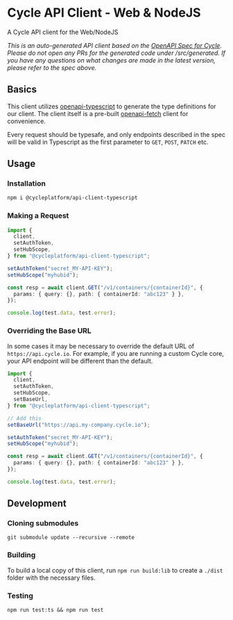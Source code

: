 # Cycle API Client - Web & NodeJS

A Cycle API client for the Web/NodeJS

_This is an auto-generated API client based on the [OpenAPI Spec for Cycle](https://github.com/cycleplatform/api-spec). Please do not open any PRs for the generated code under /src/generated. If you have any questions on what changes are made in the latest version, please refer to the spec above._

## Basics

This client utilizes [openapi-typescript](https://github.com/drwpow/openapi-typescript) to generate the type definitions for our client. The client itself is a pre-built [openapi-fetch](https://github.com/drwpow/openapi-typescript/tree/main/packages/openapi-fetch) client for convenience.

Every request should be typesafe, and only endpoints described in the spec will be valid in Typescript as the first parameter to `GET`, `POST`, `PATCH` etc.

## Usage

### Installation

```bash
npm i @cycleplatform/api-client-typescript
```

### Making a Request

```ts
import {
  client,
  setAuthToken,
  setHubScope,
} from "@cycleplatform/api-client-typescript";

setAuthToken("secret_MY-API-KEY");
setHubScope("myhubid");

const resp = await client.GET("/v1/containers/{containerId}", {
  params: { query: {}, path: { containerId: "abc123" } },
});

console.log(test.data, test.error);
```

### Overriding the Base URL

In some cases it may be necessary to override the default URL of `https://api.cycle.io`. For example, if you are running a custom Cycle core, your API endpoint will be different than the default.

```ts
import {
  client,
  setAuthToken,
  setHubScope,
  setBaseUrl,
} from "@cycleplatform/api-client-typescript";

// Add this
setBaseUrl("https://api.my-company.cycle.io");

setAuthToken("secret_MY-API-KEY");
setHubScope("myhubid");

const resp = await client.GET("/v1/containers/{containerId}", {
  params: { query: {}, path: { containerId: "abc123" } },
});

console.log(test.data, test.error);
```

## Development

### Cloning submodules

`git submodule update --recursive --remote`

### Building

To build a local copy of this client, run `npm run build:lib` to create a `./dist` folder with the necessary files.

### Testing

`npm run test:ts && npm run test`
